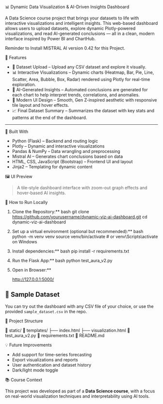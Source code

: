 📊 Dynamic Data Visualization & AI-Driven Insights Dashboard

A Data Science course project that brings your datasets to life with interactive visualizations and intelligent insights. This web-based dashboard allows users to upload datasets, explore dynamic Plotly-powered visualizations, and read AI-generated conclusions — all in a clean, modern interface inspired by Power BI and ChartHub.

Reminder to Install MISTRAL AI version 0.42 for this  Project.

 🚀 Features

- 📁 Dataset Upload – Upload any CSV dataset and explore it visually.
- 📊 Interactive Visualizations – Dynamic charts (Heatmap, Bar, Pie, Line, Scatter, Area, Bubble, Box, Radar) rendered using Plotly for real-time exploration.
- 🤖 AI-Generated Insights – Automated conclusions are generated for each chart to help interpret trends, correlations, and anomalies.
- 🎨 Modern UI Design – Smooth, Gen Z-inspired aesthetic with responsive tile layout and hover effects.
- 📈 Final Dataset Summary – Summarizes the dataset with key stats and patterns at the end of the dashboard.

---

 🧱 Built With

- Python (Flask) – Backend and routing logic
- Plotly – Dynamic and interactive visualizations
- Pandas & NumPy – Data wrangling and preprocessing
- Mistral AI – Generates chart conclusions based on data
- HTML, CSS, JavaScript (Bootstrap) – Frontend UI and layout
- Jinja2 – Templating for dynamic content


 🖼️ UI Preview



> A tile-style dashboard interface with zoom-out graph effects and hover-based AI insights.


 📂 How to Run Locally

1. Clone the Repository:**
   bash
   git clone https://github.com/yourusername/dynamic-viz-ai-dashboard.git
   cd dynamic-viz-ai-dashboard
   

2. Set up a virtual environment (optional but recommended):**
   bash
   python -m venv venv
   source venv/bin/activate  # or venv\Scripts\activate on Windows
   

3. Install dependencies:**
   bash
   pip install -r requirements.txt
   

4. Run the Flask App:**
   bash
   python test_aura_v2.py
 

5. Open in Browser:**
   
   http://127.0.0.1:5000/
   



## 🧪 Sample Dataset

You can try out the dashboard with any CSV file of your choice, or use the provided `sample_dataset.csv` in the repo.



 📌 Project Structure


📁 static/
📁 templates/
├── index.html
├── visualization.html
📄 test_aura_v2.py
📄 requirements.txt
📄 README.md




💡 Future Improvements

- Add support for time-series forecasting
- Export visualizations and reports
- User authentication and dataset history
- Dark/light mode toggle



📚 Course Context

This project was developed as part of a **Data Science course**, with a focus on real-world visualization techniques and interpretability using AI tools.




